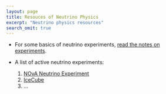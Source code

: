 ```yaml
---
layout: page
title: Resouces of Neutrino Physics
excerpt: "Neutrino physics resources"
search_omit: true
---
```


* For some basics of neutrino experiments, [read the notes on experiments](http://docs.neutrino.xyz/experiments/).

* A list of active neutrino experiments:
	1. [NOvA Neutrino Experiment](http://www-nova.fnal.gov/)
	2. [IceCube](http://icecube.wisc.edu/)
	3. ...
